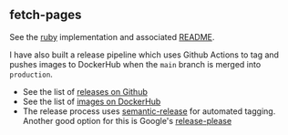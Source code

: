 ## fetch-pages

See the [ruby](https://github.com/recurser/fetch-pages/tree/main/ruby) implementation and associated [README](https://github.com/recurser/fetch-pages/blob/main/ruby/README.md).

I have also built a release pipeline which uses Github Actions to tag and pushes images to DockerHub when the `main` branch is merged into `production`.

- See the list of [releases on Github](https://github.com/recurser/fetch-pages/releases)
- See the list of [images on DockerHub](https://hub.docker.com/repository/docker/daveperrett/fetch-pages-ruby/general)
- The release process uses [semantic-release](https://github.com/semantic-release/semantic-release) for automated tagging. Another good option for this is Google's [release-please](https://github.com/googleapis/release-please)

